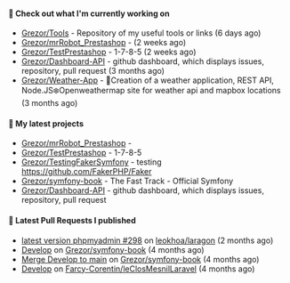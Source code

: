 #### 👷 Check out what I'm currently working on

- [Grezor/Tools](https://github.com/Grezor/Tools) - Repository of my useful tools or links (6 days ago)
- [Grezor/mrRobot_Prestashop](https://github.com/Grezor/mrRobot_Prestashop) -  (2 weeks ago)
- [Grezor/TestPrestashop](https://github.com/Grezor/TestPrestashop) - 1-7-8-5 (2 weeks ago)
- [Grezor/Dashboard-API](https://github.com/Grezor/Dashboard-API) - github dashboard, which displays issues, repository, pull request (3 months ago)
- [Grezor/Weather-App](https://github.com/Grezor/Weather-App) - 🔆Creation of a weather application, REST API, Node.JS❄️Openweathermap site for weather api and mapbox locations (3 months ago)

#### 🌱 My latest projects

- [Grezor/mrRobot_Prestashop](https://github.com/Grezor/mrRobot_Prestashop) - 
- [Grezor/TestPrestashop](https://github.com/Grezor/TestPrestashop) - 1-7-8-5
- [Grezor/TestingFakerSymfony](https://github.com/Grezor/TestingFakerSymfony) - testing https://github.com/FakerPHP/Faker
- [Grezor/symfony-book](https://github.com/Grezor/symfony-book) - The Fast Track - Official Symfony
- [Grezor/Dashboard-API](https://github.com/Grezor/Dashboard-API) - github dashboard, which displays issues, repository, pull request

#### 🔨 Latest Pull Requests I published

- [latest version phpmyadmin #298](https://github.com/leokhoa/laragon/pull/299) on [leokhoa/laragon](https://github.com/leokhoa/laragon) (2 months ago)
- [Develop](https://github.com/Grezor/symfony-book/pull/2) on [Grezor/symfony-book](https://github.com/Grezor/symfony-book) (4 months ago)
- [Merge Develop to main](https://github.com/Grezor/symfony-book/pull/1) on [Grezor/symfony-book](https://github.com/Grezor/symfony-book) (4 months ago)
- [Develop](https://github.com/Farcy-Corentin/leClosMesnilLaravel/pull/20) on [Farcy-Corentin/leClosMesnilLaravel](https://github.com/Farcy-Corentin/leClosMesnilLaravel) (4 months ago)
